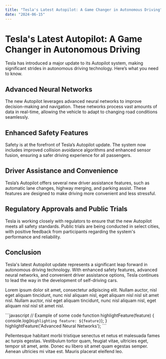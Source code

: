 ```yaml
---
title: "Tesla's Latest Autopilot: A Game Changer in Autonomous Driving"
date: "2024-06-15"
---
```


# Tesla's Latest Autopilot: A Game Changer in Autonomous Driving

Tesla has introduced a major update to its Autopilot system, making significant strides in autonomous driving technology. Here’s what you need to know.

## Advanced Neural Networks

The new Autopilot leverages advanced neural networks to improve decision-making and navigation. These networks process vast amounts of data in real-time, allowing the vehicle to adapt to changing road conditions seamlessly.

## Enhanced Safety Features

Safety is at the forefront of Tesla’s Autopilot update. The system now includes improved collision avoidance algorithms and enhanced sensor fusion, ensuring a safer driving experience for all passengers.

## Driver Assistance and Convenience

Tesla’s Autopilot offers several new driver assistance features, such as automatic lane changes, highway merging, and parking assist. These features are designed to make driving more convenient and less stressful.

## Regulatory Approvals and Public Trials

Tesla is working closely with regulators to ensure that the new Autopilot meets all safety standards. Public trials are being conducted in select cities, with positive feedback from participants regarding the system's performance and reliability.

## Conclusion

Tesla's latest Autopilot update represents a significant leap forward in autonomous driving technology. With enhanced safety features, advanced neural networks, and convenient driver assistance options, Tesla continues to lead the way in the development of self-driving cars.

Lorem ipsum dolor sit amet, consectetur adipiscing elit. Nullam auctor, nisl eget aliquam tincidunt, nunc nisl aliquam nisl, eget aliquam nisl nisl sit amet nisl. Nullam auctor, nisl eget aliquam tincidunt, nunc nisl aliquam nisl, eget aliquam nisl nisl sit amet nisl.

\`\`\`javascript
// Example of some code
function highlightFeature(feature) {
    console.log(`Highlighting feature: ${feature}`);
}
highlightFeature('Advanced Neural Networks');
\`\`\`

Pellentesque habitant morbi tristique senectus et netus et malesuada fames ac turpis egestas. Vestibulum tortor quam, feugiat vitae, ultricies eget, tempor sit amet, ante. Donec eu libero sit amet quam egestas semper. Aenean ultricies mi vitae est. Mauris placerat eleifend leo.
